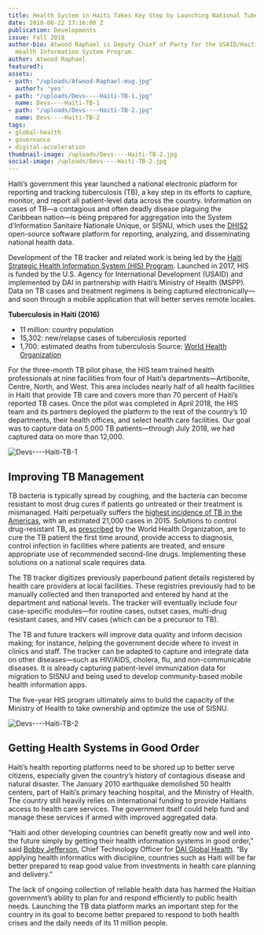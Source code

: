 ```yaml
---
title: Health System in Haiti Takes Key Step by Launching National Tuberculosis Tracker
date: 2018-08-22 17:16:00 Z
publication: Developments
issue: Fall 2018
author-bio: Atwood Raphael is Deputy Chief of Party for the USAID/Haiti Strategic
  Health Information System Program.
author: Atwood Raphael
featured?: 
assets:
- path: "/uploads/Atwood-Raphael-mug.jpg"
  author?: 'yes'
- path: "/uploads/Devs----Haiti-TB-1.jpg"
  name: Devs----Haiti-TB-1
- path: "/uploads/Devs----Haiti-TB-2.jpg"
  name: Devs----Haiti-TB-2
tags:
- global-health
- governance
- digital-acceleration
thumbnail-image: /uploads/Devs----Haiti-TB-2.jpg
social-image: /uploads/Devs----Haiti-TB-2.jpg
---
```


Haiti’s government this year launched a national electronic platform for reporting and tracking tuberculosis (TB), a key step in its efforts to capture, monitor, and report all patient-level data across the country. Information on cases of TB—a contagious and often deadly disease plaguing the Caribbean nation—is being prepared for aggregation into the System d’Information Sanitaire Nationale Unique, or SISNU, which uses the [DHIS2](http://www.hisp.org/aboutus/) open-source software platform for reporting, analyzing, and disseminating national health data.




Development of the TB tracker and related work is being led by the [Haiti Strategic Health Information System (HIS) Program](https://www.dai.com/our-work/projects/haiti-strategic-health-information-system-his-program). Launched in 2017, HIS is funded by the U.S. Agency for International Development (USAID) and implemented by DAI in partnership with Haiti’s Ministry of Health (MSPP). Data on TB cases and treatment regimens is being captured electronically—and soon through a mobile application that will better serves remote locales.

<aside><p><strong>Tuberculosis in Haiti (2016)</strong></p>
<ul>
<li>11 million: country population</li>
<li>15,302: new/relapse cases of tuberculosis reported</li>
<li>1,700: estimated deaths from tuberculosis
Source: <a href="https://extranet.who.int/sree/Reports?op=Replet&amp;name=%2FWHO_HQ_Reports%2FG2%2FPROD%2FEXT%2FTBCountryProfile&amp;ISO2=HT&amp;LAN=EN&amp;outtype=html">World Health Organization</a></li>
</ul>
</aside>

For the three-month TB pilot phase, the HIS team trained health professionals at nine facilities from four of Haiti’s departments—Artibonite, Centre, North, and West. This area includes nearly half of all health facilities in Haiti that provide TB care and covers more than 70 percent of Haiti’s reported TB cases. Once the pilot was completed in April 2018, the HIS team and its partners deployed the platform to the rest of the country’s 10 departments, their health offices, and select health care facilities. Our goal was to capture data on 5,000 TB patients—through July 2018, we had captured data on more than 12,000.

![Devs----Haiti-TB-1](/uploads/Devs----Haiti-TB-1.jpg "Training health workers to operate Haiti's national tuberculosis tracker.") 

## Improving TB Management

TB bacteria is typically spread by coughing, and the bacteria can become resistant to most drug cures if patients go untreated or their treatment is mismanaged. Haiti perpetually suffers the [highest incidence of TB in the Americas](http://apps.who.int/medicinedocs/documents/s23098en/s23098en.pdf), with an estimated 21,000 cases in 2015. Solutions to control drug-resistant TB, as [prescribed](http://www.who.int/features/qa/79/en/) by the World Health Organization, are to cure the TB patient the first time around, provide access to diagnosis, control infection in facilities where patients are treated, and ensure appropriate use of recommended second-line drugs. Implementing these solutions on a national scale requires data. 

The TB tracker digitizes previously paperbound patient details registered by health care providers at local facilities. These registries previously had to be manually collected and then transported and entered by hand at the department and national levels. The tracker will eventually include four case-specific modules—for routine cases, outset cases, multi-drug resistant cases, and HIV cases (which can be a precursor to TB).

The TB and future trackers will improve data quality and inform decision making; for instance, helping the government decide where to invest in clinics and staff. The tracker can be adapted to capture and integrate data on other diseases—such as HIV/AIDS, cholera, flu, and non-communicable diseases. It is already capturing patient-level immunization data for migration to SISNU and being used to develop community-based mobile health information apps.
 
The five-year HIS program ultimately aims to build the capacity of the Ministry of Health to take ownership and optimize the use of SISNU.

![Devs----Haiti-TB-2](/uploads/Devs----Haiti-TB-2.jpg "Haiti HIS Field Officer Pouchy Dacière trains Northeastern Health Directorate representatives to insert data on SISNU.") 

## Getting Health Systems in Good Order

Haiti’s health reporting platforms need to be shored up to better serve citizens, especially given the country’s history of contagious disease and natural disaster. The January 2010 earthquake demolished 50 health centers, part of Haiti’s primary teaching hospital, and the Ministry of Health. The country still heavily relies on international funding to provide Haitians access to health care services. The government itself could help fund and manage these services if armed with improved aggregated data. 

“Haiti and other developing countries can benefit greatly now and well into the future simply by getting their health information systems in good order,” said [Bobby Jefferson](https://www.dai.com/who-we-are/our-team/bobby-jefferson), Chief Technology Officer for [DAI Global Health](https://www.dai.com/our-work/solutions/global-health). “By applying health informatics with discipline, countries such as Haiti will be far better prepared to reap good value from investments in health care planning and delivery.”

The lack of ongoing collection of reliable health data has harmed the Haitian government’s ability to plan for and respond efficiently to public health needs. Launching the TB data platform marks an important step for the country in its goal to become better prepared to respond to both health crises and the daily needs of its 11 million people.
